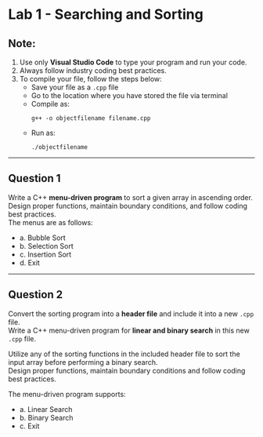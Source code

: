 # Lab 1 - Searching and Sorting

## Note:
1. Use only **Visual Studio Code** to type your program and run your code.  
2. Always follow industry coding best practices.  
3. To compile your file, follow the steps below:
   - Save your file as a `.cpp` file  
   - Go to the location where you have stored the file via terminal  
   - Compile as:  
     ```
     g++ -o objectfilename filename.cpp
     ```
   - Run as:  
     ```
     ./objectfilename
     ```

---

## Question 1

Write a C++ **menu-driven program** to sort a given array in ascending order.  
Design proper functions, maintain boundary conditions, and follow coding best practices.  
The menus are as follows:

- a. Bubble Sort  
- b. Selection Sort  
- c. Insertion Sort  
- d. Exit  

---

## Question 2

Convert the sorting program into a **header file** and include it into a new `.cpp` file.  
Write a C++ menu-driven program for **linear and binary search** in this new `.cpp` file.  

Utilize any of the sorting functions in the included header file to sort the input array before performing a binary search.  
Design proper functions, maintain boundary conditions and follow coding best practices.  

The menu-driven program supports:

- a. Linear Search  
- b. Binary Search  
- c. Exit
